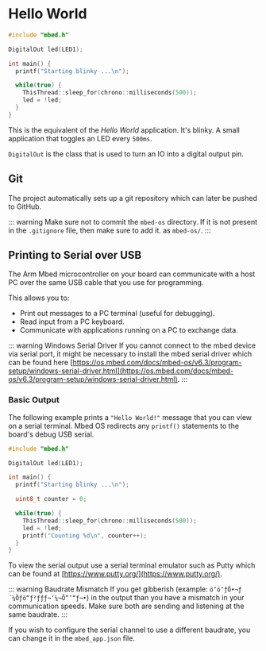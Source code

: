 # Hello World

```cpp
#include "mbed.h"

DigitalOut led(LED1);

int main() {
  printf("Starting blinky ...\n");

  while(true) {
    ThisThread::sleep_for(chrono::milliseconds(500));
    led = !led;
  }
}
```

This is the equivalent of the *Hello World* application. It's blinky. A small application that toggles an LED every `500ms`.

`DigitalOut` is the class that is used to turn an IO into a digital output pin.

## Git

The project automatically sets up a git repository which can later be pushed to GitHub.

::: warning
Make sure not to commit the `mbed-os` directory. If it is not present in the `.gitignore` file, then make sure to add it.
as `mbed-os/`.
:::

## Printing to Serial over USB

The Arm Mbed microcontroller on your board can communicate with a host PC over the same USB cable that you use for programming.

This allows you to:

* Print out messages to a PC terminal (useful for debugging).
* Read input from a PC keyboard.
* Communicate with applications running on a PC to exchange data.

::: warning Windows Serial Driver
If you cannot connect to the mbed device via serial port, it might be necessary to install the mbed serial driver which can be found here [https://os.mbed.com/docs/mbed-os/v6.3/program-setup/windows-serial-driver.html](https://os.mbed.com/docs/mbed-os/v6.3/program-setup/windows-serial-driver.html).
:::

### Basic Output

The following example prints a `"Hello World!"` message that you can view on a serial terminal. Mbed OS redirects any `printf()` statements to the board's debug USB serial.

```cpp
#include "mbed.h"

DigitalOut led(LED1);

int main() {
  printf("Starting blinky ...\n");

  uint8_t counter = 0;

  while(true) {
    ThisThread::sleep_for(chrono::milliseconds(500));
    led = !led;
    printf("Counting %d\n", counter++);
  }
}
```

To view the serial output use a serial terminal emulator such as Putty which can be found at [https://www.putty.org/](https://www.putty.org/).

::: warning Baudrate Mismatch
If you get gibberish (example: `ö’ö’ƒÕ•¬­ƒ´¼Õƒö­“ƒ²ƒƒƒ¬‘¼¬Õ”’­­“ƒ¬•`) in the output than you have a mismatch in your communication speeds. Make sure both are sending and listening at the same baudrate.
:::


If you wish to configure the serial channel to use a different baudrate, you can change it in the `mbed_app.json` file.
